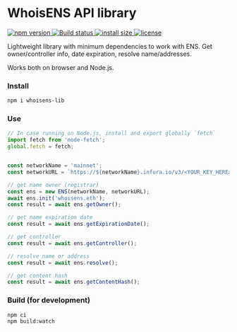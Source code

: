 # WhoisENS API library

<p>
  <a href="https://www.npmjs.com/package/whoisens-lib">
    <img src="https://img.shields.io/npm/v/whoisens-lib.svg" alt="npm version">
  </a>

  <a href="https://travis-ci.org/whoisens/whoisens-lib">
    <img src="https://api.travis-ci.org/whoisens/whoisens-lib.svg?branch=master" alt="Build status">
  </a>

  <a href="https://packagephobia.now.sh/result?p=whoisens-lib">
    <img src="https://packagephobia.now.sh/badge?p=whoisens-lib" alt="install size">
  </a>

  <a href="https://github.com/whoisens/whoisens-lib/blob/master/LICENSE.md">
    <img src="https://img.shields.io/npm/l/whoisens-lib.svg" alt="license">
  </a>
</p>


Lightweight library with minimum dependencies to work with ENS. Get owner/controller info,
date expiration, resolve name/addresses.

Works both on browser and Node.js.


### Install

```bash
npm i whoisens-lib
```


### Use


```javascript
// In case running on Node.js, install and export globally `fetch`
import fetch from 'node-fetch';
global.fetch = fetch;


const networkName = 'mainnet';
const networkURL = `https://${networkName}.infura.io/v3/<YOUR_KEY_HERE>`;

// get name owner (registrar)
const ens = new ENS(networkName, networkURL);
await ens.init('whoisens.eth');
const result = await ens.getOwner();

// get name expiration date
const result = await ens.getExpirationDate();

// get controller
const result = await ens.getController();

// resolve name or address
const result = await ens.resolve();

// get content hash
const result = await ens.getContentHash();
```


### Build (for development)
```bash
npm ci
npm build:watch
```
